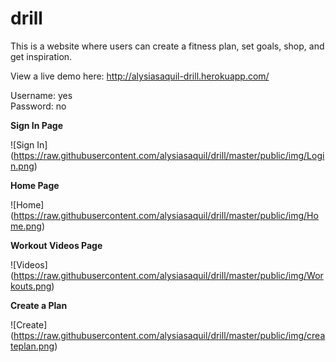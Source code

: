 # drill
This is a website where users can create a fitness plan, set goals, shop, and get inspiration.

View a live demo here: http://alysiasaquil-drill.herokuapp.com/

Username: yes<br>
Password: no

**Sign In Page**

![Sign In] (https://raw.githubusercontent.com/alysiasaquil/drill/master/public/img/Login.png)

**Home Page**

![Home] (https://raw.githubusercontent.com/alysiasaquil/drill/master/public/img/Home.png)

**Workout Videos Page**

![Videos] (https://raw.githubusercontent.com/alysiasaquil/drill/master/public/img/Workouts.png)

**Create a Plan**

![Create] (https://raw.githubusercontent.com/alysiasaquil/drill/master/public/img/createplan.png)
